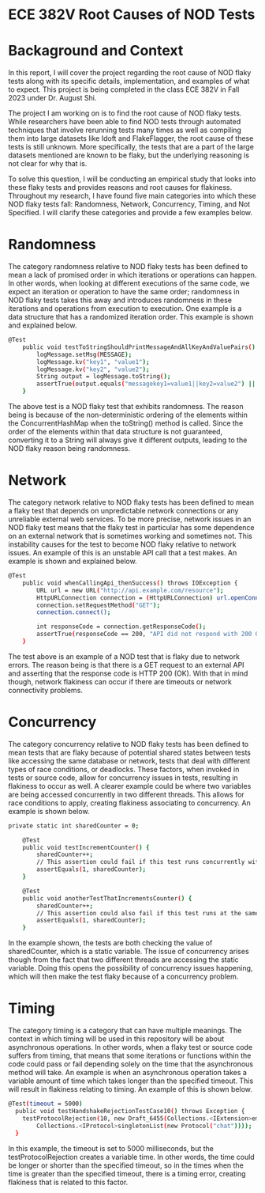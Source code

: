 # ECE 382V Root Causes of NOD Tests

# Backaground and Context

In this report, I will cover the project regarding the root cause of NOD flaky tests along with its specific details, implementation, and examples of what to expect. This project is being completed in the class ECE 382V in Fall 2023 under Dr. August Shi. 

The project I am working on is to find the root cause of NOD flaky tests. While researchers have been able to find NOD tests through automated techniques that involve rerunning tests many times as well as compiling them into large datasets like Idoft and FlakeFlagger, the root cause of these tests is still unknown. More specifically, the tests that are a part of the large datasets mentioned are known to be flaky, but the underlying reasoning is not clear for why that is. 

To solve this question, I will be conducting an empirical study that looks into these flaky tests and provides reasons and root causes for flakiness. Throughout my research, I have found five main categories into which these NOD flaky tests fall: Randomness, Network, Concurrency, Timing, and Not Specified. I will clarify these categories and provide a few examples below.

# Randomness

The category randomness relative to NOD flaky tests has been defined to mean a lack of promised order in which iterations or operations can happen. In other words, when looking at different executions of the same code, we expect an iteration or operation to have the same order; randomness in NOD flaky tests takes this away and introduces randomness in these iterations and operations from execution to execution. One example is a data structure that has a randomized iteration order. This example is shown and explained below.

```bash
@Test
    public void testToStringShouldPrintMessageAndAllKeyAndValuePairs() {
        logMessage.setMsg(MESSAGE);
        logMessage.kv("key1", "value1");
        logMessage.kv("key2", "value2");
        String output = logMessage.toString();
        assertTrue(output.equals("messagekey1=value1||key2=value2") || output.equals("messagekey2=value2||key1=value1"));
    }
```
The above test is a NOD flaky test that exhibits randomness. The reason being is because of the non-deterministic ordering of the elements within the ConcurrentHashMap when the toString() method is called. Since the order of the elements within that data structure is not guaranteed, converting it to a String will always give it different outputs, leading to the NOD flaky reason being randomness.

# Network

The category network relative to NOD flaky tests has been defined to mean a flaky test that depends on unpredictable network connections or any unreliable external web services. To be more precise, network issues in an NOD flaky test means that the flaky test in particular has some dependence on an external network that is sometimes working and sometimes not. This instability causes for the test to become NOD flaky relative to network issues. An example of this is an unstable API call that a test makes. An example is shown and explained below.

```bash
@Test
    public void whenCallingApi_thenSuccess() throws IOException {
        URL url = new URL("http://api.example.com/resource");
        HttpURLConnection connection = (HttpURLConnection) url.openConnection();
        connection.setRequestMethod("GET");
        connection.connect();

        int responseCode = connection.getResponseCode();
        assertTrue(responseCode == 200, "API did not respond with 200 OK");
    }
```
The test above is an example of a NOD test that is flaky due to network errors. The reason being is that there is a GET request to an external API and asserting that the response code is HTTP 200 (OK). With that in mind though, network flakiness can occur if there are timeouts or network connectivity problems.

# Concurrency

The category concurrency relative to NOD flaky tests has been defined to mean tests that are flaky because of potential shared states between tests like accessing the same database or network, tests that deal with different types of race conditions, or deadlocks. These factors, when invoked in tests or source code, allow for concurrency issues in tests, resulting in flakiness to occur as well. A clearer example could be where two variables are being accessed concurrently in two different threads. This allows for race conditions to apply, creating flakiness associating to concurrency. An example is shown below.

```bash
private static int sharedCounter = 0;

    @Test
    public void testIncrementCounter() {
        sharedCounter++;
        // This assertion could fail if this test runs concurrently with other tests that modify sharedCounter
        assertEquals(1, sharedCounter);
    }

    @Test
    public void anotherTestThatIncrementsCounter() {
        sharedCounter++;
        // This assertion could also fail if this test runs at the same time as the above test
        assertEquals(1, sharedCounter);
    }
```

In the example shown, the tests are both checking the value of sharedCounter, which is a static variable. The issue of concurrency arises though from the fact that two different threads are accessing the static variable. Doing this opens the possibility of concurrency issues happening, which will then make the test flaky because of a concurrency problem.

# Timing

The category timing is a category that can have multiple meanings. The context in which timing will be used in this repository will be about asynchronous operations. In other words, when a flaky test or source code suffers from timing, that means that some iterations or functions within the code could pass or fail depending solely on the time that the asynchronous method will take. An example is when an asynchronous operation takes a variable amount of time which takes longer than the specified timeout. This will result in flakiness relating to timing. An example of this is shown below.

```bash
@Test(timeout = 5000)
  public void testHandshakeRejectionTestCase10() throws Exception {
    testProtocolRejection(10, new Draft_6455(Collections.<IExtension>emptyList(),
        Collections.<IProtocol>singletonList(new Protocol("chat"))));
  }
```

In this example, the timeout is set to 5000 milliseconds, but the testProtocolRejection creates a variable time. In other words, the time could be longer or shorter than the specified timeout, so in the times when the time is greater than the specified timeout, there is a timing error, creating flakiness that is related to this factor.
